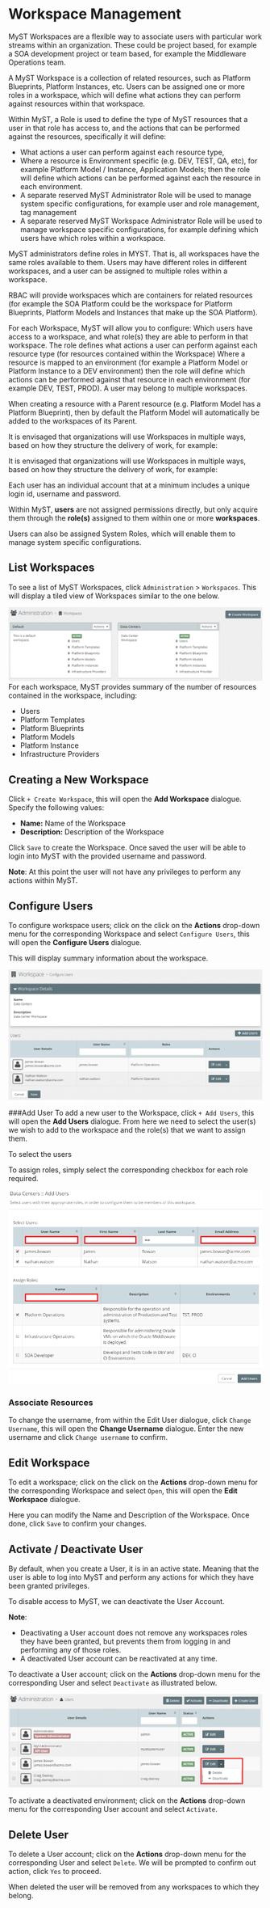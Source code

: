 # Workspace Management

MyST Workspaces are a flexible way to associate users with particular work streams within an organization. These could be project based, for example a SOA development project or team based, for example the Middleware Operations team. 

A MyST Workspace is a collection of related resources, such as Platform Blueprints, Platform Instances, etc. Users can be assigned one or more roles in a workspace, which will define what actions they can perform against resources within that workspace.


Within MyST, a Role is used to define the type of MyST resources that a user in that role has access to, and the actions that can be performed against the resources, specifically it  will define:
* What actions a user can perform against each resource type, 
* Where a resource is Environment specific (e.g. DEV, TEST, QA, etc), for example Platform Model / Instance, Application Models;  then the role will define which actions can be performed against each the resource in each environment.
* A separate reserved MyST Administrator Role will be used to manage system specific configurations, for example user and role management, tag management
* A separate reserved MyST Workspace Administrator Role will be used to manage workspace specific configurations, for example defining which users have which roles within a workspace.


    
MyST administrators define roles in MYST. That is, all workspaces have the same roles available to them. Users may have different roles in different workspaces, and a user can be assigned to multiple roles within a workspace.


RBAC will provide workspaces which are containers for related resources (for example the SOA Platform could be the workspace for Platform Blueprints, Platform Models and Instances that make up the SOA Platform).
 
For each Workspace, MyST will allow you to configure:
Which users have access to a workspace, and what role(s) they are able to perform in that workspace.
The role defines what actions a user can perform against each resource type (for resources contained within the Workspace)
Where a resource is mapped to an environment (for example a Platform Model or Platform Instance to a DEV environment) then the role will define which actions can be performed against that resource in each environment (for example DEV, TEST, PROD).
A user may belong to multiple workspaces.
 
When creating a resource with a Parent resource (e.g. Platform Model has a Platform Blueprint), then by default the Platform Model will automatically be added to the workspaces of its Parent.
 
It is envisaged that organizations will use Workspaces in multiple ways, based on how they structure the delivery of work, for example:

It is envisaged that organizations will use Workspaces in multiple ways, based on how they structure the delivery of work, for example:

Each user has an individual account that at a minimum includes a unique login id, username and password. 

Within MyST, **users** are not assigned permissions directly, but only acquire them through the **role(s)** assigned to them within one or more **workspaces**. 

Users can also be assigned System Roles, which will enable them to manage system specific configurations.

## List Workspaces
To see a list of MyST Workspaces, click  `Administration` > `Workspaces`. This will display a tiled view of Workspaces similar to the one below.

![](img/WorkspaceList.PNG)
For each workspace, MyST provides summary of the number of resources contained in the workspace, including:
* Users
* Platform Templates
* Platform Blueprints
* Platform Models
* Platform Instance
* Infrastructure Providers


## Creating a New Workspace
Click `+ Create Workspace`, this will open the **Add Workspace** dialogue. Specify the following values:

* **Name:** Name of the Workspace
* **Description:** Description of the Workspace

Click `Save` to create the Workspace. Once saved the user will be able to login into MyST with the provided username and password. 

**Note**: At this point the user will not have any privileges to perform any actions within MyST.

## Configure Users
To configure workspace users; click on the click on the  **Actions** drop-down menu for the corresponding Workspace and select `Configure Users`, this will open the **Configure Users** dialogue.

This will display summary information about the workspace.

![](img/WorkspaceConfigureUsers.PNG)

###Add User
To add a new user to the Workspace, click `+ Add Users`, this will open the **Add Users** dialogue. From here we need to select the user(s) we wish to add to the workspace and the role(s) that we want to assign them.

To select the users

To assign roles, simply select the corresponding checkbox for each role required.


![](img/WorkspaceAddUsers.PNG)
### Associate Resources
To change the username, from within the Edit User dialogue, click `Change Username`,  this will open the **Change Username** dialogue. Enter the new username and click `Change username` to confirm.

## Edit Workspace
To edit a workspace; click on the click on the  **Actions** drop-down menu for the corresponding Workspace and select `Open`, this will open the **Edit Workspace** dialogue.

Here you can modify the Name and Description of the Workspace. Once done, click `Save` to confirm your changes.

## Activate / Deactivate User
By default, when you create a User, it is in an active state. Meaning that the user is able to log into MyST and perform any actions for which they have been granted privileges.

To disable access to MyST, we can deactivate the User Account.

**Note**: 
* Deactivating a User account does not remove any workspaces roles they have been granted, but prevents them from logging in and performing any of those roles.
* A deactivated User account can be reactivated at any time.

To deactivate a User account; click on the  **Actions** drop-down menu for the corresponding User and select `Deactivate` as illustrated below.

![](img/UserDeactivate.PNG)

To activate a deactivated environment; click on the  **Actions** drop-down menu for the corresponding User account and select `Activate`.

## Delete User
To delete a User account; click on the  **Actions** drop-down menu for the corresponding User and select `Delete`. We will be prompted to confirm out action, click `Yes` to proceed.

When deleted the user will be removed from any workspaces to which they belong.
